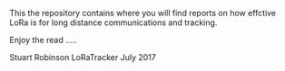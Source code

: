 This the repository contains where you will find reports on how effctive LoRa is for long distance communications and tracking.

Enjoy the read .....

Stuart Robinson
LoRaTracker
July 2017
